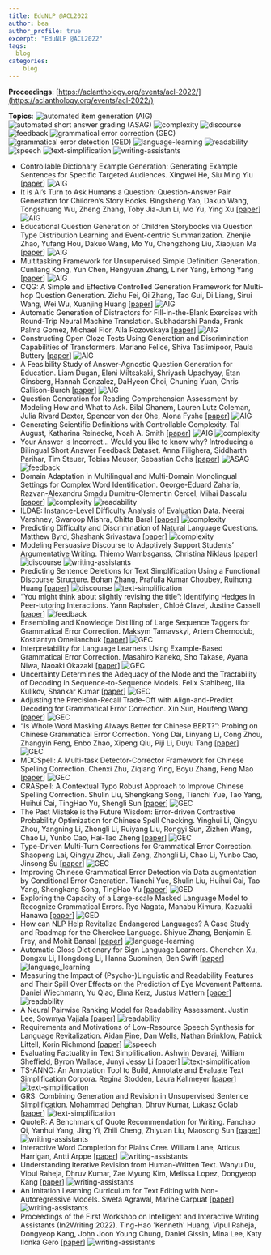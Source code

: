 ```yaml
---
title: EduNLP @ACL2022
author: bea
author_profile: true
excerpt: "EduNLP @ACL2022"
tags:
  blog
categories:
    blog
---
```


**Proceedings**: [https://aclanthology.org/events/acl-2022/](https://aclanthology.org/events/acl-2022/)

**Topics**: ![automated item generation (AIG)](https://img.shields.io/badge/%20-automated_item_generation_(AIG)-red?style=flat-square) ![automated short answer grading (ASAG)](https://img.shields.io/badge/%20-automated_short_answer_grading_(ASAG)-880808?style=flat-square) ![complexity](https://img.shields.io/badge/%20-complexity-ff69b4?style=flat-square) ![discourse](https://img.shields.io/badge/%20-discourse-orange?style=flat-square)  ![feedback](https://img.shields.io/badge/%20-feedback-yellow?style=flat-square) ![grammatical error correction (GEC)](https://img.shields.io/badge/%20-grammatical_error_correction_(GEC)-yellowgreen?style=flat-square) ![grammatical error detection (GED)](https://img.shields.io/badge/%20-grammatical_error_detection_(GED)-green?style=flat-square) ![language-learning](https://img.shields.io/badge/%20-language_learning-cyanblue?style=flat-square) ![readability](https://img.shields.io/badge/%20-readability-99ccff?style=flat-square) ![speech](https://img.shields.io/badge/%20-speech-lightgrey?style=flat-square) ![text-simplification](https://img.shields.io/badge/%20-text_simplification-blue?style=flat-square) ![writing-assistants](https://img.shields.io/badge/%20-writing_assistants-blueviolet?style=flat-square) 

- Controllable Dictionary Example Generation: Generating Example Sentences for Specific Targeted Audiences. Xingwei He, Siu Ming Yiu [[paper](https://aclanthology.org/2022.acl-long.46.pdf)] ![AIG](https://img.shields.io/badge/%20-AIG-red?style=flat-square)
- It is AI’s Turn to Ask Humans a Question: Question-Answer Pair Generation for Children’s Story Books. Bingsheng Yao, Dakuo Wang, Tongshuang Wu, Zheng Zhang, Toby Jia-Jun Li, Mo Yu, Ying Xu [[paper](https://aclanthology.org/2022.acl-long.54.pdf)] ![AIG](https://img.shields.io/badge/%20-AIG-red?style=flat-square)
- Educational Question Generation of Children Storybooks via Question Type Distribution Learning and Event-centric Summarization. Zhenjie Zhao, Yufang Hou, Dakuo Wang, Mo Yu, Chengzhong Liu, Xiaojuan Ma [[paper](https://aclanthology.org/2022.acl-long.348.pdf)] ![AIG](https://img.shields.io/badge/%20-AIG-red?style=flat-square)
- Multitasking Framework for Unsupervised Simple Definition Generation. Cunliang Kong, Yun Chen, Hengyuan Zhang, Liner Yang, Erhong Yang [[paper](https://aclanthology.org/2022.acl-long.409.pdf)] ![AIG](https://img.shields.io/badge/%20-AIG-red?style=flat-square)
- CQG: A Simple and Effective Controlled Generation Framework for Multi-hop Question Generation. Zichu Fei, Qi Zhang, Tao Gui, Di Liang, Sirui Wang, Wei Wu, Xuanjing Huang [[paper](https://aclanthology.org/2022.acl-long.475.pdf)] ![AIG](https://img.shields.io/badge/%20-AIG-red?style=flat-square)
- Automatic Generation of Distractors for Fill-in-the-Blank Exercises with Round-Trip Neural Machine Translation. Subhadarshi Panda, Frank Palma Gomez, Michael Flor, Alla Rozovskaya [[paper](https://aclanthology.org/2022.acl-srw.31.pdf)] ![AIG](https://img.shields.io/badge/%20-AIG-red?style=flat-square)
- Constructing Open Cloze Tests Using Generation and Discrimination Capabilities of Transformers. Mariano Felice, Shiva Taslimipoor, Paula Buttery [[paper](https://aclanthology.org/2022.findings-acl.100.pdf)] ![AIG](https://img.shields.io/badge/%20-AIG-red?style=flat-square)
- A Feasibility Study of Answer-Agnostic Question Generation for Education. Liam Dugan, Eleni Miltsakaki, Shriyash Upadhyay, Etan Ginsberg, Hannah Gonzalez, DaHyeon Choi, Chuning Yuan, Chris Callison-Burch [[paper](https://aclanthology.org/2022.findings-acl.151.pdf)] ![AIG](https://img.shields.io/badge/%20-AIG-red?style=flat-square)
- Question Generation for Reading Comprehension Assessment by Modeling How and What to Ask. Bilal Ghanem, Lauren Lutz Coleman, Julia Rivard Dexter, Spencer von der Ohe, Alona Fyshe [[paper](https://aclanthology.org/2022.findings-acl.168.pdf)] ![AIG](https://img.shields.io/badge/%20-AIG-red?style=flat-square)
- Generating Scientific Definitions with Controllable Complexity. Tal August, Katharina Reinecke, Noah A. Smith [[paper](https://aclanthology.org/2022.acl-long.569.pdf)] ![AIG](https://img.shields.io/badge/%20-AIG-red?style=flat-square) ![complexity](https://img.shields.io/badge/%20-complexity-ff69b4?style=flat-square)
- Your Answer is Incorrect... Would you like to know why? Introducing a Bilingual Short Answer Feedback Dataset. Anna Filighera, Siddharth Parihar, Tim Steuer, Tobias Meuser, Sebastian Ochs [[paper](https://aclanthology.org/2022.acl-long.587.pdf)] ![ASAG](https://img.shields.io/badge/%20-ASAG-880808?style=flat-square) ![feedback](https://img.shields.io/badge/%20-feedback-yellow?style=flat-square)
- Domain Adaptation in Multilingual and Multi-Domain Monolingual Settings for Complex Word Identification. George-Eduard Zaharia, Razvan-Alexandru Smadu Dumitru-Clementin Cercel, Mihai Dascalu [[paper](https://aclanthology.org/2022.acl-long.6.pdf)] ![complexity](https://img.shields.io/badge/%20-complexity-ff69b4?style=flat-square) ![readability](https://img.shields.io/badge/%20-readability-99ccff?style=flat-square)
- ILDAE: Instance-Level Difficulty Analysis of Evaluation Data. Neeraj Varshney, Swaroop Mishra, Chitta Baral [[paper](https://aclanthology.org/2022.acl-long.240.pdf)] ![complexity](https://img.shields.io/badge/%20-complexity-ff69b4?style=flat-square)
- Predicting Difficulty and Discrimination of Natural Language Questions. Matthew Byrd, Shashank Srivastava [[paper](https://aclanthology.org/2022.acl-short.15.pdf)] ![complexity](https://img.shields.io/badge/%20-complexity-ff69b4?style=flat-square)
- Modeling Persuasive Discourse to Adaptively Support Students’ Argumentative Writing. Thiemo Wambsganss, Christina Niklaus [[paper](https://aclanthology.org/2022.acl-long.599.pdf)] ![discourse](https://img.shields.io/badge/%20-discourse-orange?style=flat-square) ![writing-assistants](https://img.shields.io/badge/%20-writing_assistants-blueviolet?style=flat-square)
- Predicting Sentence Deletions for Text Simplification Using a Functional Discourse Structure. Bohan Zhang, Prafulla Kumar Choubey, Ruihong Huang [[paper](https://aclanthology.org/2022.acl-short.28.pdf)] ![discourse](https://img.shields.io/badge/%20-discourse-orange?style=flat-square) ![text-simplification](https://img.shields.io/badge/%20-text_simplification-blue?style=flat-square)
- “You might think about slightly revising the title”: Identifying Hedges in Peer-tutoring Interactions. Yann Raphalen, Chloé Clavel, Justine Cassell [[paper](https://aclanthology.org/2022.acl-long.153.pdf)] ![feedback](https://img.shields.io/badge/%20-feedback-yellow?style=flat-square)
- Ensembling and Knowledge Distilling of Large Sequence Taggers for Grammatical Error Correction. Maksym Tarnavskyi, Artem Chernodub, Kostiantyn Omelianchuk [[paper](https://aclanthology.org/2022.acl-long.266.pdf)] ![GEC](https://img.shields.io/badge/%20-GEC-yellowgreen?style=flat-square)
- Interpretability for Language Learners Using Example-Based Grammatical Error Correction. Masahiro Kaneko, Sho Takase, Ayana Niwa, Naoaki Okazaki [[paper](https://aclanthology.org/2022.acl-long.496.pdf)] ![GEC](https://img.shields.io/badge/%20-GEC-yellowgreen?style=flat-square)
- Uncertainty Determines the Adequacy of the Mode and the Tractability of Decoding in Sequence-to-Sequence Models. Felix Stahlberg, Ilia Kulikov, Shankar Kumar [[paper](https://aclanthology.org/2022.acl-long.591.pdf)] ![GEC](https://img.shields.io/badge/%20-GEC-yellowgreen?style=flat-square)
- Adjusting the Precision-Recall Trade-Off with Align-and-Predict Decoding for Grammatical Error Correction. Xin Sun, Houfeng Wang [[paper](https://aclanthology.org/2022.acl-short.77.pdf)] ![GEC](https://img.shields.io/badge/%20-GEC-yellowgreen?style=flat-square)
- “Is Whole Word Masking Always Better for Chinese BERT?”: Probing on Chinese Grammatical Error Correction. Yong Dai, Linyang Li, Cong Zhou, Zhangyin Feng, Enbo Zhao, Xipeng Qiu, Piji Li, Duyu Tang [[paper](https://aclanthology.org/2022.findings-acl.1.pdf)] ![GEC](https://img.shields.io/badge/%20-GEC-yellowgreen?style=flat-square)
- MDCSpell: A Multi-task Detector-Corrector Framework for Chinese Spelling Correction. Chenxi Zhu, Ziqiang Ying, Boyu Zhang, Feng Mao [[paper](https://aclanthology.org/2022.findings-acl.98.pdf)] ![GEC](https://img.shields.io/badge/%20-GEC-yellowgreen?style=flat-square)
- CRASpell: A Contextual Typo Robust Approach to Improve Chinese Spelling Correction. Shulin Liu, Shengkang Song, Tianchi Yue, Tao Yang, Huihui Cai, TingHao Yu, Shengli Sun [[paper](https://aclanthology.org/2022.findings-acl.237.pdf)] ![GEC](https://img.shields.io/badge/%20-GEC-yellowgreen?style=flat-square)
- The Past Mistake is the Future Wisdom: Error-driven Contrastive Probability Optimization for Chinese Spell Checking. Yinghui Li, Qingyu Zhou, Yangning Li, Zhongli Li, Ruiyang Liu, Rongyi Sun, Zizhen Wang, Chao Li, Yunbo Cao, Hai-Tao Zheng [[paper](https://aclanthology.org/2022.findings-acl.252.pdf)] ![GEC](https://img.shields.io/badge/%20-GEC-yellowgreen?style=flat-square)
- Type-Driven Multi-Turn Corrections for Grammatical Error Correction. Shaopeng Lai, Qingyu Zhou, Jiali Zeng, Zhongli Li, Chao Li, Yunbo Cao, Jinsong Su [[paper](https://aclanthology.org/2022.findings-acl.254.pdf)] ![GEC](https://img.shields.io/badge/%20-GEC-yellowgreen?style=flat-square)
- Improving Chinese Grammatical Error Detection via Data augmentation by Conditional Error Generation. Tianchi Yue, Shulin Liu, Huihui Cai, Tao Yang, Shengkang Song, TingHao Yu [[paper](https://aclanthology.org/2022.findings-acl.233.pdf)] ![GED](https://img.shields.io/badge/%20-GED-green?style=flat-square)
- Exploring the Capacity of a Large-scale Masked Language Model to Recognize Grammatical Errors. Ryo Nagata, Manabu Kimura, Kazuaki Hanawa [[paper](https://aclanthology.org/2022.findings-acl.324.pdf)] ![GED](https://img.shields.io/badge/%20-GED-green?style=flat-square)
- How can NLP Help Revitalize Endangered Languages? A Case Study and Roadmap for the Cherokee Language. Shiyue Zhang, Benjamin E. Frey, and Mohit Bansal [[paper](https://aclanthology.org/2022.acl-long.108.pdf)] ![language-learning](https://img.shields.io/badge/%20-language_learning-cyanblue?style=flat-square)
- Automatic Gloss Dictionary for Sign Language Learners. Chenchen Xu, Dongxu Li, Hongdong Li, Hanna Suominen, Ben Swift [[paper](https://aclanthology.org/2022.acl-demo.8.pdf)] ![language_learning](https://img.shields.io/badge/%20-language_learning-cyanblue?style=flat-square)
- Measuring the Impact of (Psycho-)Linguistic and Readability Features and Their Spill Over Effects on the Prediction of Eye Movement Patterns. Daniel Wiechmann, Yu Qiao, Elma Kerz, Justus Mattern [[paper](https://aclanthology.org/2022.acl-long.362.pdf)] ![readability](https://img.shields.io/badge/%20-readability-99ccff?style=flat-square)
- A Neural Pairwise Ranking Model for Readability Assessment. Justin Lee, Sowmya Vajjala [[paper](https://aclanthology.org/2022.findings-acl.300.pdf)] ![readability](https://img.shields.io/badge/%20-readability-99ccff?style=flat-square)
- Requirements and Motivations of Low-Resource Speech Synthesis for Language Revitalization. Aidan Pine, Dan Wells, Nathan Brinklow, Patrick Littell, Korin Richmond [[paper](https://aclanthology.org/2022.acl-long.507.pdf)] ![speech](https://img.shields.io/badge/%20-speech-lightgrey?style=flat-square)
- Evaluating Factuality in Text Simplification. Ashwin Devaraj, William Sheffield, Byron Wallace, Junyi Jessy Li [[paper](https://aclanthology.org/2022.acl-long.506.pdf)] ![text-simplification](https://img.shields.io/badge/%20-text_simplification-blue?style=flat-square)
- TS-ANNO: An Annotation Tool to Build, Annotate and Evaluate Text Simplification Corpora. Regina Stodden, Laura Kallmeyer [[paper](https://aclanthology.org/2022.acl-demo.14.pdf)] ![text-simplification](https://img.shields.io/badge/%20-text_simplification-blue?style=flat-square)
- GRS: Combining Generation and Revision in Unsupervised Sentence Simplification. Mohammad Dehghan, Dhruv Kumar, Lukasz Golab [[paper](https://aclanthology.org/2022.findings-acl.77.pdf)] ![text-simplification](https://img.shields.io/badge/%20-text_simplification-blue?style=flat-square)
- QuoteR: A Benchmark of Quote Recommendation for Writing. Fanchao Qi, Yanhui Yang, Jing Yi, Zhili Cheng, Zhiyuan Liu, Maosong Sun [[paper](https://aclanthology.org/2022.acl-long.27.pdf)] ![writing-assistants](https://img.shields.io/badge/%20-writing_assistants-blueviolet?style=flat-square)
- Interactive Word Completion for Plains Cree. William Lane, Atticus Harrigan, Antti Arppe [[paper](https://aclanthology.org/2022.acl-long.232.pdf)] ![writing-assistants](https://img.shields.io/badge/%20-writing_assistants-blueviolet?style=flat-square)
- Understanding Iterative Revision from Human-Written Text. Wanyu Du, Vipul Raheja, Dhruv Kumar, Zae Myung Kim, Melissa Lopez, Dongyeop Kang [[paper](https://aclanthology.org/2022.acl-long.250.pdf)] ![writing-assistants](https://img.shields.io/badge/%20-writing_assistants-blueviolet?style=flat-square)
- An Imitation Learning Curriculum for Text Editing with Non-Autoregressive Models. Sweta Agrawal, Marine Carpuat [[paper](https://aclanthology.org/2022.acl-long.520.pdf)] ![writing-assistants](https://img.shields.io/badge/%20-writing_assistants-blueviolet?style=flat-square)
- Proceedings of the First Workshop on Intelligent and Interactive Writing Assistants (In2Writing 2022). Ting-Hao 'Kenneth' Huang, Vipul Raheja, Dongyeop Kang, John Joon Young Chung, Daniel Gissin, Mina Lee, Katy Ilonka Gero [[paper](https://aclanthology.org/2022.in2writing-1.0.pdf)] ![writing-assistants](https://img.shields.io/badge/%20-writing_assistants-blueviolet?style=flat-square)
